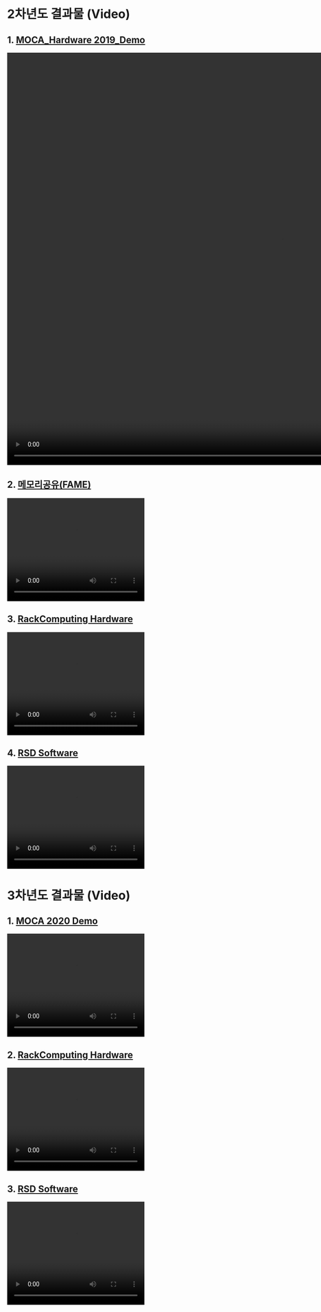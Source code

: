# 2차년도 결과물 (Video)
## 1. [MOCA_Hardware 2019_Demo](/Data/video/MOCA_Hardware_2019_Demo.webm)
<video width="1280" height="960" controls>
  <source src="https://meca-project.github.io/mecaproject.github.io/Data/video/MOCA_Hardware_2019_Demo.webm" type="video/webm">
</video>

## 2. [메모리공유(FAME)](/Data/video/메모리공유(FAME).webm)
<video width="320" height="240" controls>
  <source src="https://meca-project.github.io/mecaproject.github.io/Data/video/메모리공유(FAME).webm" type="video/webm">
</video>

## 3. [RackComputing Hardware](/Data/video/RackComputing_Hardware_Dev.webm)
<video width="320" height="240" controls>
  <source src="https://meca-project.github.io/mecaproject.github.io/Data/video/RackComputing_Hardware_Dev.webm" type="video/webm">
</video>

## 4. [RSD Software](/Data/video/RSD_Software_Dev.webm)
<video width="320" height="240" controls>
  <source src="https://meca-project.github.io/mecaproject.github.io/Data/video/RSD_Software_Dev.webm" type="video/webm">
</video>

# 3차년도 결과물 (Video)

## 1. [MOCA 2020 Demo](/Data/video/ETRI_Gen-Z.mp4)
<video width="320" height="240" controls>
  <source src="https://meca-project.github.io/mecaproject.github.io/Data/video/ETRI_Gen-Z.mp4" type="video/mp4">
</video>

## 2. [RackComputing Hardware](/Data/video/KTNF_동영상.mp4)
<video width="320" height="240" controls>
  <source src="https://meca-project.github.io/mecaproject.github.io/Data/video/KTNF_동영상.mp4" type="video/mp4">
</video>

## 3. [RSD Software](/Data/video/테라텍_영상1.mp4)
<video width="320" height="240" controls>
  <source src="https://meca-project.github.io/mecaproject.github.io/Data/video/테라텍_영상1.mp4" type="video/mp4">
</video>
